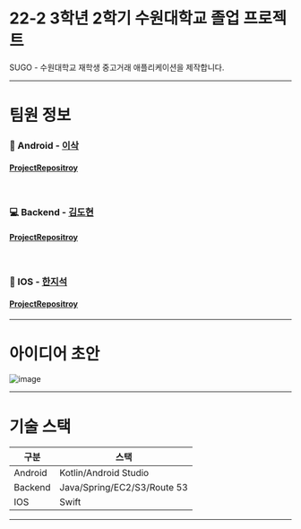 # 22-2 3학년 2학기 수원대학교 졸업 프로젝트

SUGO - 수원대학교 재학생 중고거래 애플리케이션을 제작합니다.

---

# 팀원 정보

### 📱 Android - [이삭](https://github.com/lsakee)
#### [ProjectRepositroy](https://github.com/USW-SuGo/Android)

<br>

### 💻 Backend - [김도현](https://github.com/K-Diger)
#### [ProjectRepositroy](https://github.com/USW-SuGo/Backend)

<br>

### 🍎 IOS - [한지석](https://github.com/sozohoy)
#### [ProjectRepositroy](https://github.com/USW-SuGo/iOS)

---

# 아이디어 초안

![image](https://user-images.githubusercontent.com/60564431/189289240-63015abf-2f39-482b-a80a-42f80fe9fed1.png)

---

# 기술 스택

|구분|스택|
|---|---|
|Android|Kotlin/Android Studio|
|Backend|Java/Spring/EC2/S3/Route 53|
|IOS|Swift|

---

